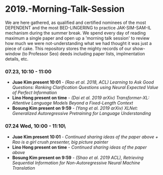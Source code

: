 # 2019.-Morning-Talk-Session
We are here gathered, as qualified and certified nominees of the most DEPENDENT and the most BED-LINGERING to practice JAK-SIM-SAM-IL mechanism during the summer break. We spend every day of reading maximum a single paper and open up a 'morning talk session' to review how much we were not-understanding what we had thought it was just a piece of cake. This repository stores the mighty records of our show-window (to Professor Seo) deeds including paper lists, implmentation details, etc.

### 07.23, 10:10 - 11:00 
* **Juae Kim present 10:01** - *(Rao et al. 2018, ACL) Learning to Ask Good Questions: Ranking Clarification Questions using Neural Expected Value of Perfect Information*
* **Lino Hong present on time** - *(Dai et al. 2019 arXiv) Transformer-XL: Attentive Language Models Beyond a Fixed-Length Context*
* **Bosung Kim present on 9:59** - *(Yang et al. 2019 arXiv) XLNet: Generalized Autoregressive Pretraining for Language Understanding*

### 07.24 Wed, 10:00 - 11:10\
* **Juae Kim present 10:01** - *Continued sharing ideas of the paper above + Rao is a girl crush presenter, big picture painter*
* **Lino Hong present on time** - *Continued sharing ideas of the paper above*
* **Bosung Kim present on 9:59** - *(Shao et al. 2019 ACL), Retrieving Sequential Information for Non-Autoregressive Neural Machine Translation*
